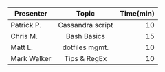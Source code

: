 | Presenter     | Topic            | Time(min)  |
| ------------- |:----------------:| ----------:|
| Patrick P.    | Cassandra script | 10         |
| Chris M.      | Bash Basics      | 15         |
| Matt L.       | dotfiles mgmt.   | 10         |
| Mark Walker   | Tips & RegEx     | 10         |
